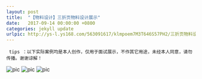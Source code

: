 ```yaml
---
layout: post
title:  "【物料设计】三折页物料设计展示"
date:   2017-09-14 00:00:00 +0800
categories: jekyll update
urlpic: http://ys-l.ys168.com/563091617/klmpoem7M3T646S57PH2/三折页物料设计%20-%20网页封面图.jpg
---
```



` tips ：以下实际案例均是本人创作，仅用于面试展示，不作其它用途，未经本人同意，请勿传播。谢谢谅解！`

![pic](http://ys-l.ys168.com/563091618/n6K2V562T96NG5klmpoe/鸭折页展示%)
![pic](http://ys-l.ys168.com/563091627/jnlrkfm7M3T646S5LPHI/鸭折页展示%20-%202.jpg)
![pic](http://ys-l.ys168.com/563091628/n6K2V562T9KNGLjnlrkf/鸭折页展示%20-%203.jpg)

